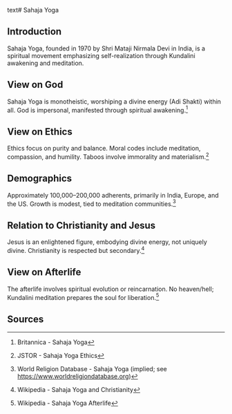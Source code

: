 text# Sahaja Yoga
## Introduction
Sahaja Yoga, founded in 1970 by Shri Mataji Nirmala Devi in India, is a spiritual movement emphasizing self-realization through Kundalini awakening and meditation.
## View on God
Sahaja Yoga is monotheistic, worshiping a divine energy (Adi Shakti) within all. God is impersonal, manifested through spiritual awakening.[^21]
## View on Ethics
Ethics focus on purity and balance. Moral codes include meditation, compassion, and humility. Taboos involve immorality and materialism.[^22]
## Demographics
Approximately 100,000–200,000 adherents, primarily in India, Europe, and the US. Growth is modest, tied to meditation communities.[^23]
## Relation to Christianity and Jesus
Jesus is an enlightened figure, embodying divine energy, not uniquely divine. Christianity is respected but secondary.[^24]
## View on Afterlife
The afterlife involves spiritual evolution or reincarnation. No heaven/hell; Kundalini meditation prepares the soul for liberation.[^25]
## Sources
[^21]: Britannica - Sahaja Yoga[](https://www.britannica.com/topic/Sahaja-Yoga)
[^22]: JSTOR - Sahaja Yoga Ethics[](https://www.jstor.org/stable/3260773)
[^23]: World Religion Database - Sahaja Yoga (implied; see https://www.worldreligiondatabase.org)
[^24]: Wikipedia - Sahaja Yoga and Christianity[](https://en.wikipedia.org/wiki/Sahaja_Yoga#Christianity)
[^25]: Wikipedia - Sahaja Yoga Afterlife[](https://en.wikipedia.org/wiki/Sahaja_Yoga#Afterlife)

